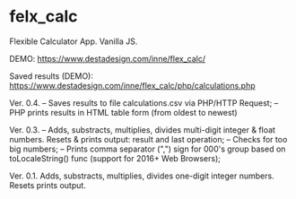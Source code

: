 # felx_calc
Flexible Calculator App. Vanilla JS.

DEMO:
https://www.destadesign.com/inne/flex_calc/

Saved results (DEMO):
https://www.destadesign.com/inne/flex_calc/php/calculations.php

Ver. 0.4.
– Saves results to file calculations.csv via PHP/HTTP Request;
– PHP prints results in HTML table form (from oldest to newest)


Ver. 0.3.
– Adds, substracts, multiplies, divides multi-digit integer & float numbers. Resets & prints output: result and last operation;
– Checks for too big numbers;
– Prints comma separator (",") sign for 000's group based on toLocaleString() func (support for 2016+ Web Browsers);

Ver. 0.1.
Adds, substracts, multiplies, divides one-digit integer numbers. Resets prints output.

